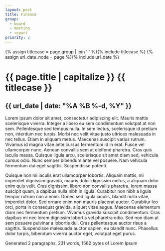 ```yaml
---
layout: post
title: Finance
group:
  - board
  - meeting
  - report
priority: 2
---
```


{% assign titlecase = page.group | join ' ' %}{% include titlecase %}
{% assign url_date_node = page %}{% include url_date %}
# {{ page.title | capitalize }} {{ titlecase }}
## {{ url_date | date: "%A %B %-d, %Y" }}

Lorem ipsum dolor sit amet, consectetur adipiscing elit. Mauris mattis scelerisque viverra. Integer a libero eu sem condimentum volutpat at non sem. Pellentesque sed tempus nulla. In sem lectus, scelerisque id pretium non, interdum nec turpis. Morbi nec velit vitae justo ultrices malesuada in nec tellus. Etiam in aliquam metus. Maecenas suscipit varius rutrum. Vivamus id magna vitae ante cursus fermentum id in erat. Fusce vel ullamcorper nunc. Aenean convallis sem at eleifend pharetra. Cras quis iaculis massa. Quisque ligula arcu, scelerisque sit amet diam sed, vehicula cursus odio. Nunc semper bibendum ante vel posuere. Nam vehicula fermentum dui eget sagittis. Suspendisse potenti.

Quisque non mi iaculis erat ullamcorper lobortis. Aliquam mattis, mi imperdiet dignissim gravida, mauris dolor dignissim metus, a aliquam dolor enim quis velit. Cras dignissim, libero non convallis pharetra, lorem massa suscipit quam, a dapibus nulla nibh in ligula. Curabitur non nibh a ligula tempor rutrum non a enim. Donec sed ligula iaculis, blandit nulla vitae, imperdiet dolor. Sed ornare enim non mauris placerat auctor. Curabitur leo orci, porta in consequat gravida, aliquet vitae augue. Maecenas elementum diam nec fermentum pretium. Vivamus gravida suscipit condimentum. Cras dapibus mi nec lorem dignissim lobortis vel pharetra odio. Sed non diam at sem posuere pulvinar a lobortis dui. Cras pellentesque auctor risus a sagittis. Suspendisse malesuada auctor sapien, eu blandit nunc. Phasellus dolor turpis, bibendum viverra auctor eget, volutpat eget purus.

Generated 2 paragraphs, 231 words, 1562 bytes of Lorem Ipsum